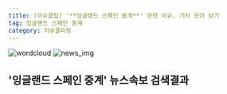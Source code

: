 ```yaml
---
title: (이슈클립) '**잉글랜드 스페인 중계**' 관련 이슈, 기사 모아 보기
tag: 잉글랜드 스페인 중계
category: 이슈클리핑
---
```

![wordcloud](https://s3.ap-northeast-2.amazonaws.com/lyrics101-wordcloud/2018-09-09-1536437192.png)
![news_img](https://user-images.githubusercontent.com/42597476/44507050-1206f400-a6e4-11e8-8d98-7ffbfebb353f.png)
## **'**잉글랜드 스페인 중계**'** 뉴스속보 검색결과

